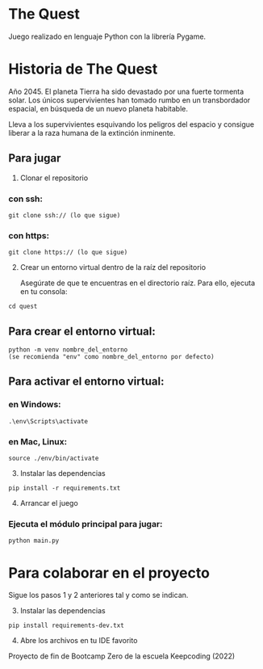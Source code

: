 
# The Quest
Juego realizado en lenguaje Python con la librería Pygame.



# Historia de The Quest
Año 2045. El planeta Tierra ha sido devastado por una fuerte tormenta solar.
Los únicos supervivientes han tomado rumbo en un transbordador espacial, en búsqueda 
de un nuevo planeta habitable. 

Lleva a los supervivientes esquivando los peligros del espacio y consigue liberar a la raza humana de la extinción inminente.


## Para jugar

1. Clonar el repositorio


### con ssh:
````
git clone ssh:// (lo que sigue)
````
### con https:
````
git clone https:// (lo que sigue)
````

2. Crear un entorno virtual dentro de la raíz del repositorio

    Asegúrate de que te encuentras en el directorio raíz. Para ello,
    ejecuta en tu consola:

````
cd quest
````

## Para crear el entorno virtual:

````
python -m venv nombre_del_entorno
(se recomienda "env" como nombre_del_entorno por defecto)
````

## Para activar el entorno virtual:

### en Windows:
````
.\env\Scripts\activate
````

### en Mac, Linux:
````
source ./env/bin/activate
````

3. Instalar las dependencias
````
pip install -r requirements.txt
````

4. Arrancar el juego

### Ejecuta el módulo principal para jugar:
````
python main.py
````

# Para colaborar en el proyecto

Sigue los pasos 1 y 2 anteriores tal y como se indican.

3. Instalar las dependencias

````
pip install requirements-dev.txt
````

4. Abre los archivos en tu IDE favorito


Proyecto de fin de Bootcamp Zero de la escuela Keepcoding (2022)